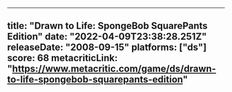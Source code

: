 
---
title: "Drawn to Life: SpongeBob SquarePants Edition"
date: "2022-04-09T23:38:28.251Z"
releaseDate: "2008-09-15"
platforms: ["ds"]
score: 68
metacriticLink: "https://www.metacritic.com/game/ds/drawn-to-life-spongebob-squarepants-edition"
---
